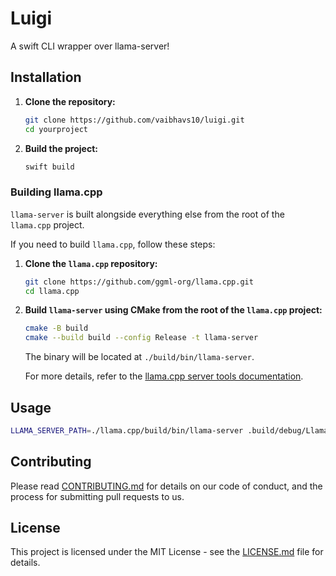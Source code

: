 # Luigi

A swift CLI wrapper over llama-server!

## Installation

1.  **Clone the repository:**
    ```bash
    git clone https://github.com/vaibhavs10/luigi.git
    cd yourproject
    ```
2.  **Build the project:**
    ```bash
    swift build
    ```

### Building llama.cpp

`llama-server` is built alongside everything else from the root of the `llama.cpp` project.

If you need to build `llama.cpp`, follow these steps:

1.  **Clone the `llama.cpp` repository:**
    ```bash
    git clone https://github.com/ggml-org/llama.cpp.git
    cd llama.cpp
    ```
2.  **Build `llama-server` using CMake from the root of the `llama.cpp` project:**
    ```bash
    cmake -B build
    cmake --build build --config Release -t llama-server
    ```
    The binary will be located at `./build/bin/llama-server`.

    For more details, refer to the [llama.cpp server tools documentation](https://github.com/ggml-org/llama.cpp/tree/master/tools/server).

## Usage

```bash
LLAMA_SERVER_PATH=./llama.cpp/build/bin/llama-server .build/debug/LlamaCLI --hf bartowski/Qwen_Qwen3-0.6B-GGUF:Q4_K_M --c 2048
```

## Contributing

Please read [CONTRIBUTING.md](CONTRIBUTING.md) for details on our code of conduct, and the process for submitting pull requests to us.

## License

This project is licensed under the MIT License - see the [LICENSE.md](LICENSE.md) file for details.
